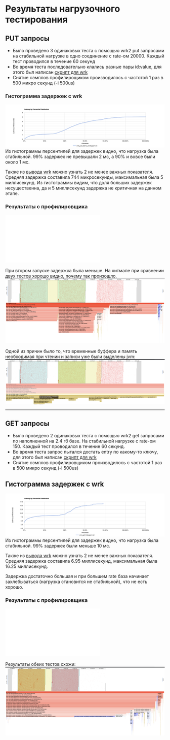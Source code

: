 # Результаты нагрузочного тестирования 
## PUT запросы
* Было проведено 3 одинаковых теста с помощью wrk2 put запросами на стабильной нагрузке в одно соединение с rate-ом 20000. Каждый тест проводился в течение 60 секунд
* Во время теста последовательно клались разные пары id:value, для этого был написан [скрипт для wrk](./wrk/put/put_script.lua)
* Снятие сэмплов профилирощиком производилось с частотой 1 раз в 500 микро секунд (-i 500us)

### Гистограмма задержек с wrk
![](./wrk/put/wrk_put_histogram.png)
Из гистограммы персентилей для задержек видно, что нагрузка была стабильной. 99% задержек не превышали 2 мс, а 90% и вовсе были около 1 мс. 

Также из [вывода wrk](./wrk/put/wrk_put.txt) можно узнать 2 не менее важных показателя. Средняя задержка составила 744 микросекунды, максимальная была 5 миллисекунд. Из гистограммы видим, что доля больших задержек несущественна, да и 5 миллисекунд задержка не критичная на данном этапе.

### Результаты с профилировщика
![flamegraph put](./myserver_profile_put.html)

При втором запуске задержка была меньше. На хитмапе при сравнении двух тестов хорошо видно, почему так произошло. 
![](./img/profile_diff_put.png)

Одной из причин было то, что временные буффера и память необходимая при чтении и записи уже были выделены jvm:
![](./img/profile_diff_put_direct_temporary.png)

---

## GET запросы
* Было проведено 2 одинаковых теста с помощью wrk2 get запросами по наполненной на 2.4 гб базе. На стабильной нагрузке с rate-ом 150. Каждый тест проводился в течение 60 секунд.
* Во время теста запрос пытался достать entry по какому-то ключу, для этого был написан [скрипт для wrk](./wrk/get/get_script.lua)
* Снятие сэмплов профилировщиком производилось с частотой 1 раз в 500 микро секунд (-i 500us)

## Гистограмма задержек с wrk
![](./wrk/get/wrk_get_histogram.png)
Из гистограммы персентилей для задержек видно, что нагрузка была стабильной. 99% задержек были меньше 10 мс.

Также из [вывода wrk](./wrk/get/wrk_get.txt) можно узнать 2 не менее важных показателя. Средняя задержка составила 6.95 миллисекунд, максимальная была 16.25 миллисекунд.

Задержка достаточно большая и при большем rate база начинает захлебываться (нагрузка становится не стабильной), что не есть хорошо.

### Результаты с профилировщика
![flamegraph get](./myserver_profile_get.html)

Результаты обеих тестов схожи:
![](./img/profile_get.png)